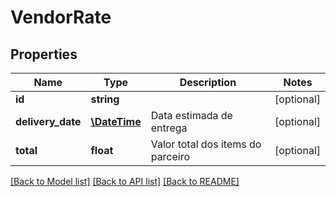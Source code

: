 # VendorRate

## Properties
Name | Type | Description | Notes
------------ | ------------- | ------------- | -------------
**id** | **string** |  | [optional] 
**delivery_date** | [**\DateTime**](\DateTime.md) | Data estimada de entrega | [optional] 
**total** | **float** | Valor total dos items do parceiro | [optional] 

[[Back to Model list]](../README.md#documentation-for-models) [[Back to API list]](../README.md#documentation-for-api-endpoints) [[Back to README]](../README.md)


